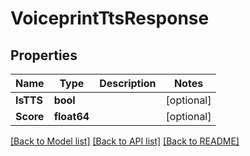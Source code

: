 # VoiceprintTtsResponse

## Properties
Name | Type | Description | Notes
------------ | ------------- | ------------- | -------------
**IsTTS** | **bool** |  | [optional] 
**Score** | **float64** |  | [optional] 

[[Back to Model list]](../README.md#documentation-for-models) [[Back to API list]](../README.md#documentation-for-api-endpoints) [[Back to README]](../README.md)


